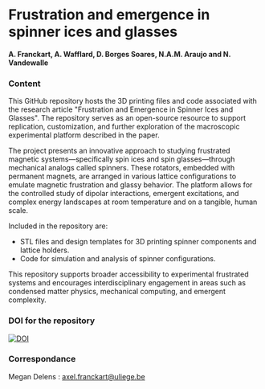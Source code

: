 
# Frustration and emergence in spinner ices and glasses
**A. Franckart, A. Wafflard, D. Borges Soares, N.A.M. Araujo and N. Vandewalle**

### Content
This GitHub repository hosts the 3D printing files and code associated with the research article "Frustration and Emergence in Spinner Ices and Glasses". The repository serves as an open-source resource to support replication, customization, and further exploration of the macroscopic experimental platform described in the paper.

The project presents an innovative approach to studying frustrated magnetic systems—specifically spin ices and spin glasses—through mechanical analogs called spinners. These rotators, embedded with permanent magnets, are arranged in various lattice configurations to emulate magnetic frustration and glassy behavior. The platform allows for the controlled study of dipolar interactions, emergent excitations, and complex energy landscapes at room temperature and on a tangible, human scale.

Included in the repository are:

- STL files and design templates for 3D printing spinner components and lattice holders.
- Code for simulation and analysis of spinner configurations.

This repository supports broader accessibility to experimental frustrated systems and encourages interdisciplinary engagement in areas such as condensed matter physics, mechanical computing, and emergent complexity.


### DOI for the repository
<a href="https://doi.org/10.5281/zenodo.15470824"><img src="https://zenodo.org/badge/978573378.svg" alt="DOI"></a>


### Correspondance 
Megan Delens : axel.franckart@uliege.be
